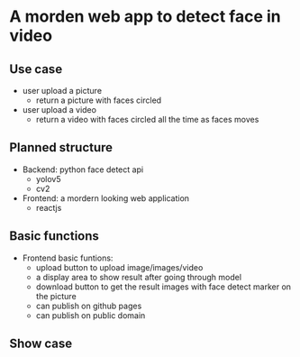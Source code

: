 # A morden web app to detect face in video

## Use case
- user upload a picture
    - return a picture with faces 
    circled
- user upload a video
    - return a video with faces circled all the time as faces moves

## Planned structure
- Backend: python face detect api
    - yolov5
    - cv2
- Frontend: a mordern looking web application
    - reactjs

## Basic functions
- Frontend basic funtions:
    - upload button to upload image/images/video
    - a display area to show result after going through model
    - download button to get the result images with face detect marker on the picture
    - can publish on github pages
    - can publish on public domain

## Show case
<!-- gif-->
